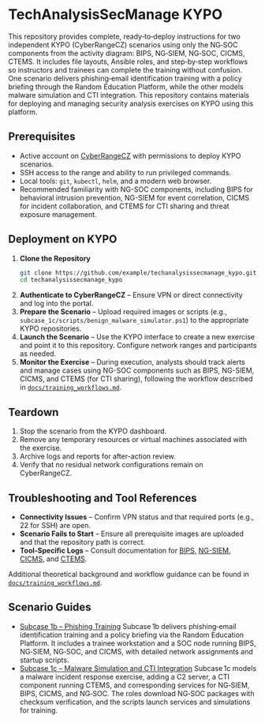 # TechAnalysisSecManage KYPO

This repository provides complete, ready‑to‑deploy instructions for two independent KYPO (CyberRangeCZ) scenarios using only the NG‑SOC components from the activity diagram: BIPS, NG‑SIEM, NG‑SOC, CICMS, CTEMS. It includes file layouts, Ansible roles, and step‑by‑step workflows so instructors and trainees can complete the training without confusion. One scenario delivers phishing‑email identification training with a policy briefing through the Random Education Platform, while the other models malware simulation and CTI integration. This repository contains materials for deploying and managing security analysis exercises on KYPO using this platform.

## Prerequisites

- Active account on [CyberRangeCZ](https://www.cyberrange.cz/) with permissions to deploy KYPO scenarios.
- SSH access to the range and ability to run privileged commands.
- Local tools: `git`, `kubectl`, `helm`, and a modern web browser.
- Recommended familiarity with NG-SOC components, including BIPS for behavioral intrusion prevention, NG-SIEM for event correlation, CICMS for incident collaboration, and CTEMS for CTI sharing and threat exposure management.

## Deployment on KYPO

1. **Clone the Repository**
   ```bash
   git clone https://github.com/example/techanalysissecmanage_kypo.git
   cd techanalysissecmanage_kypo
   ```
2. **Authenticate to CyberRangeCZ** – Ensure VPN or direct connectivity and log into the portal.
3. **Prepare the Scenario** – Upload required images or scripts (e.g., `subcase_1c/scripts/benign_malware_simulator.ps1`) to the appropriate KYPO repositories.
4. **Launch the Scenario** – Use the KYPO interface to create a new exercise and point it to this repository. Configure network ranges and participants as needed.
5. **Monitor the Exercise** – During execution, analysts should track alerts and manage cases using NG-SOC components such as BIPS, NG-SIEM, CICMS, and CTEMS (for CTI sharing), following the workflow described in [`docs/training_workflows.md`](docs/training_workflows.md).

## Teardown

1. Stop the scenario from the KYPO dashboard.
2. Remove any temporary resources or virtual machines associated with the exercise.
3. Archive logs and reports for after-action review.
4. Verify that no residual network configurations remain on CyberRangeCZ.

## Troubleshooting and Tool References

- **Connectivity Issues** – Confirm VPN status and that required ports (e.g., 22 for SSH) are open.
- **Scenario Fails to Start** – Ensure all prerequisite images are uploaded and that the repository path is correct.
- **Tool-Specific Logs** – Consult documentation for [BIPS](https://ngsoc.example.com/bips), [NG-SIEM](https://ngsoc.example.com/ng-siem), [CICMS](https://ngsoc.example.com/cicms), and [CTEMS](https://ngsoc.example.com/ctems).

Additional theoretical background and workflow guidance can be found in [`docs/training_workflows.md`](docs/training_workflows.md).

## Scenario Guides

- [Subcase 1b – Phishing Training](docs/subcase_1b_guide.md)
Subcase 1b delivers phishing‑email identification training and a policy briefing via the Random Education Platform. It includes a trainee workstation and a SOC node running BIPS, NG‑SIEM, NG‑SOC, and CICMS, with detailed network assignments and startup scripts.
- [Subcase 1c – Malware Simulation and CTI Integration](docs/subcase_1c_guide.md)
Subcase 1c models a malware incident response exercise, adding a C2 server, a CTI component running CTEMS, and corresponding services for NG‑SIEM, BIPS, CICMS, and NG‑SOC. The roles download NG‑SOC packages with checksum verification, and the scripts launch services and simulations for training.

